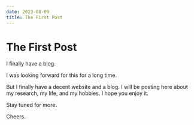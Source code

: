 ```yaml
---
date: 2023-08-09
title: The First Post
---
```


# The First Post
I finally have a blog.

I was looking forward for this for a long time.

But I finally have a decent website and a blog. I will be posting here about my research, my life, and my hobbies. I hope you enjoy it.

Stay tuned for more.

Cheers.
